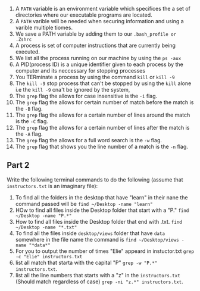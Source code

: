 1. A `PATH` variable is an environment variable which specifices the a set of directories where our executable programs are located.
1. A `PATH` varible will be needed when securing information and using a varible multiple tiomes.
1. We save a PATH variable by adding them to our `.bash_profile or .Zshrc`
1. A process is set of computer instructions that are currently being executed.
1. We list all the process running on our machine by using the `ps -aux`
1. A PID(process ID) is a unique identifier given to each process by the computer and its neccessary for stopping processes
1. You TERminate a process by using the command `kill` or `kill -9`
1. The `kill -9` stop process that can't be stopped by using the `kill` alone i.e the `kill -9` cna't be ignored by the system,
1. The `grep` flag the allows for case insensitive is the `-i` flag.
1. The `grep` flag the allows for certain number of match before the match  is the `-B` flag.
1. The `grep` flag the allows for a certain number of lines around the match is the `-C` flag.
1. The `grep` flag the allows for a certain number of lines after the match is the `-A` flag.
1. The `grep` flag the allows for a full word search is the `-w` flag.
1. The `grep` flag that shows you the line number of a match is the `-n` flag.

## Part 2
Write the following terminal commands to do the following (assume that `instructors.txt` is an imaginary file):
1. To find all the folders in the desktop that have "learn" in their nane the command passed will be `find ~/Desktop -name "learn"`
1. HOw to find all files inside the Desktop folder that start with a "P." `find ~/Desktop -name "P.*" `
1. How to find all files inside the Desktop folder that end with .txt. `find ~/Desktop -name "*.txt"`
1. To find all the files inside `desktop/views` folder that have `data` somewhere in the file name the command is `find ~/Desktop/views -name "*data*"`
1. For you to output the number of times "Elie" appeard in instuctor.txt  `grep -c "Elie" instructors.txt`
1. list all match that starta with the capital "P" `grep -w "P.*" instructors.txt`.
1. list all the line numbers that starts with a "z" in the `instructors.txt` (Should match regardless of case) `grep -ni "z.*" instructors.txt`.